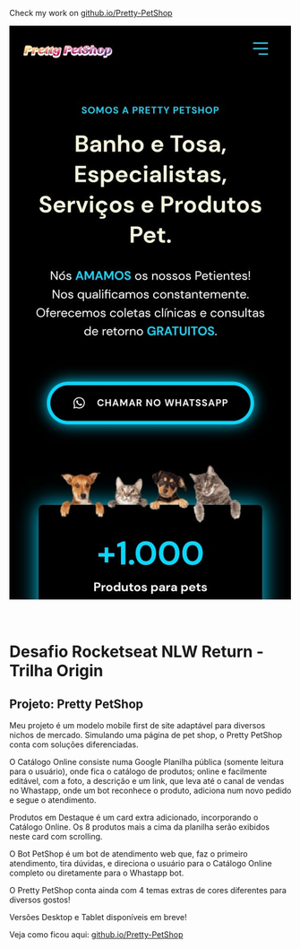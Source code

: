 Check my work on <a href="https://eduhrodrigues.github.io/Pretty-PetShop/"> github.io/Pretty-PetShop </a>

<img src="assets/darkShineSkyThemeJPEG.jpeg" alt="capa da página Doctor Care."><br><br>
<br>

# Desafio Rocketseat NLW Return - Trilha Origin
## Projeto: Pretty PetShop
Meu projeto é um modelo mobile first de site adaptável para diversos nichos de mercado.
Simulando uma página de pet shop, o Pretty PetShop conta com soluções diferenciadas.

O Catálogo Online consiste numa Google Planilha pública (somente leitura para o usuário), onde fica o catálogo de produtos; online e facilmente editável, com a foto, a descrição e um link, que leva até o canal de vendas no Whastapp, onde um bot reconhece o produto, adiciona num novo pedido e segue o atendimento.

Produtos em Destaque é um card extra adicionado, incorporando o Catálogo Online.
Os 8 produtos mais a cima da planilha serão exibidos neste card com scrolling.

O Bot PetShop é um bot de atendimento web que, faz o primeiro atendimento, tira dúvidas, e direciona o usuário para o Catálogo Online completo ou diretamente para o Whastapp bot.

O Pretty PetShop conta ainda com 4 temas extras de cores diferentes para diversos gostos!

Versões Desktop e Tablet disponíveis em breve!

Veja como ficou aqui: <a href="https://eduhrodrigues.github.io/Pretty-PetShop/"> github.io/Pretty-PetShop </a>